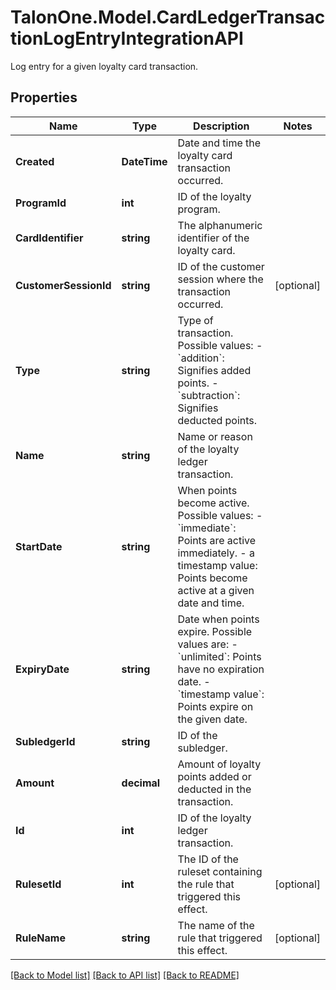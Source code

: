 # TalonOne.Model.CardLedgerTransactionLogEntryIntegrationAPI
Log entry for a given loyalty card transaction.
## Properties

Name | Type | Description | Notes
------------ | ------------- | ------------- | -------------
**Created** | **DateTime** | Date and time the loyalty card transaction occurred. | 
**ProgramId** | **int** | ID of the loyalty program. | 
**CardIdentifier** | **string** | The alphanumeric identifier of the loyalty card.  | 
**CustomerSessionId** | **string** | ID of the customer session where the transaction occurred. | [optional] 
**Type** | **string** | Type of transaction. Possible values:   - &#x60;addition&#x60;: Signifies added points.   - &#x60;subtraction&#x60;: Signifies deducted points.  | 
**Name** | **string** | Name or reason of the loyalty ledger transaction. | 
**StartDate** | **string** | When points become active. Possible values:   - &#x60;immediate&#x60;: Points are active immediately.   - a timestamp value: Points become active at a given date and time.  | 
**ExpiryDate** | **string** | Date when points expire. Possible values are:   - &#x60;unlimited&#x60;: Points have no expiration date.   - &#x60;timestamp value&#x60;: Points expire on the given date.  | 
**SubledgerId** | **string** | ID of the subledger. | 
**Amount** | **decimal** | Amount of loyalty points added or deducted in the transaction. | 
**Id** | **int** | ID of the loyalty ledger transaction. | 
**RulesetId** | **int** | The ID of the ruleset containing the rule that triggered this effect. | [optional] 
**RuleName** | **string** | The name of the rule that triggered this effect. | [optional] 

[[Back to Model list]](../README.md#documentation-for-models) [[Back to API list]](../README.md#documentation-for-api-endpoints) [[Back to README]](../README.md)

